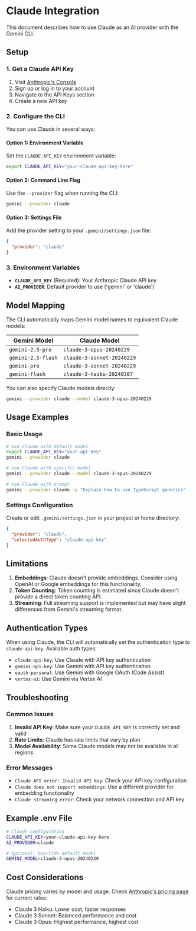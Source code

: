 # Claude Integration

This document describes how to use Claude as an AI provider with the Gemini CLI.

## Setup

### 1. Get a Claude API Key

1. Visit [Anthropic's Console](https://console.anthropic.com/)
2. Sign up or log in to your account
3. Navigate to the API Keys section
4. Create a new API key

### 2. Configure the CLI

You can use Claude in several ways:

#### Option 1: Environment Variable

Set the `CLAUDE_API_KEY` environment variable:

```bash
export CLAUDE_API_KEY="your-claude-api-key-here"
```

#### Option 2: Command Line Flag

Use the `--provider` flag when running the CLI:

```bash
gemini --provider claude
```

#### Option 3: Settings File

Add the provider setting to your `.gemini/settings.json` file:

```json
{
  "provider": "claude"
}
```

### 3. Environment Variables

- **`CLAUDE_API_KEY`** (Required): Your Anthropic Claude API key
- **`AI_PROVIDER`**: Default provider to use ('gemini' or 'claude')

## Model Mapping

The CLI automatically maps Gemini model names to equivalent Claude models:

| Gemini Model       | Claude Model               |
| ------------------ | -------------------------- |
| `gemini-2.5-pro`   | `claude-3-opus-20240229`   |
| `gemini-2.5-flash` | `claude-3-sonnet-20240229` |
| `gemini-pro`       | `claude-3-sonnet-20240229` |
| `gemini-flash`     | `claude-3-haiku-20240307`  |

You can also specify Claude models directly:

```bash
gemini --provider claude --model claude-3-opus-20240229
```

## Usage Examples

### Basic Usage

```bash
# Use Claude with default model
export CLAUDE_API_KEY="your-api-key"
gemini --provider claude

# Use Claude with specific model
gemini --provider claude --model claude-3-opus-20240229

# Use Claude with prompt
gemini --provider claude -p "Explain how to use TypeScript generics"
```

### Settings Configuration

Create or edit `.gemini/settings.json` in your project or home directory:

```json
{
  "provider": "claude",
  "selectedAuthType": "claude-api-key"
}
```

## Limitations

1. **Embeddings**: Claude doesn't provide embeddings. Consider using OpenAI or Google embeddings for this functionality.
2. **Token Counting**: Token counting is estimated since Claude doesn't provide a direct token counting API.
3. **Streaming**: Full streaming support is implemented but may have slight differences from Gemini's streaming format.

## Authentication Types

When using Claude, the CLI will automatically set the authentication type to `claude-api-key`. Available auth types:

- `claude-api-key`: Use Claude with API key authentication
- `gemini-api-key`: Use Gemini with API key authentication
- `oauth-personal`: Use Gemini with Google OAuth (Code Assist)
- `vertex-ai`: Use Gemini via Vertex AI

## Troubleshooting

### Common Issues

1. **Invalid API Key**: Make sure your `CLAUDE_API_KEY` is correctly set and valid
2. **Rate Limits**: Claude has rate limits that vary by plan
3. **Model Availability**: Some Claude models may not be available in all regions

### Error Messages

- `Claude API error: Invalid API key`: Check your API key configuration
- `Claude does not support embeddings`: Use a different provider for embedding functionality
- `Claude streaming error`: Check your network connection and API key

## Example .env File

```bash
# Claude Configuration
CLAUDE_API_KEY=your-claude-api-key-here
AI_PROVIDER=claude

# Optional: Override default model
GEMINI_MODEL=claude-3-opus-20240229
```

## Cost Considerations

Claude pricing varies by model and usage. Check [Anthropic's pricing page](https://docs.anthropic.com/claude/docs/models-overview#model-comparison) for current rates:

- Claude 3 Haiku: Lower cost, faster responses
- Claude 3 Sonnet: Balanced performance and cost
- Claude 3 Opus: Highest performance, highest cost
